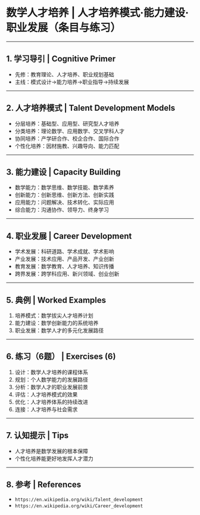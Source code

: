 # 数学人才培养 | 人才培养模式·能力建设·职业发展（条目与练习）

---

## 1. 学习导引 | Cognitive Primer

- 先修：教育理论、人才培养、职业规划基础
- 主线：模式设计→能力培养→职业指导→持续发展

---

## 2. 人才培养模式 | Talent Development Models

- 分层培养：基础型、应用型、研究型人才培养
- 分类培养：理论数学、应用数学、交叉学科人才
- 协同培养：产学研合作、校企合作、国际合作
- 个性化培养：因材施教、兴趣导向、能力匹配

---

## 3. 能力建设 | Capacity Building

- 数学能力：数学思维、数学技能、数学素养
- 创新能力：创新思维、创新方法、创新实践
- 应用能力：问题解决、技术转化、实际应用
- 综合能力：沟通协作、领导力、终身学习

---

## 4. 职业发展 | Career Development

- 学术发展：科研道路、学术成就、学术影响
- 产业发展：技术应用、产品开发、产业创新
- 教育发展：数学教育、人才培养、知识传播
- 跨界发展：跨学科应用、新兴领域、创业创新

---

## 5. 典例 | Worked Examples

1) 培养模式：数学拔尖人才培养计划
2) 能力建设：数学创新能力的系统培养
3) 职业发展：数学人才的多元化发展路径

---

## 6. 练习（6题） | Exercises (6)

1) 设计：数学人才培养的课程体系
2) 规划：个人数学能力的发展路径
3) 分析：数学人才的职业发展前景
4) 评估：人才培养模式的效果
5) 优化：人才培养体系的持续改进
6) 连接：人才培养与社会需求

---

## 7. 认知提示 | Tips

- 人才培养是数学发展的根本保障
- 个性化培养能更好地发挥人才潜力

---

## 8. 参考 | References

- `https://en.wikipedia.org/wiki/Talent_development`
- `https://en.wikipedia.org/wiki/Career_development`

